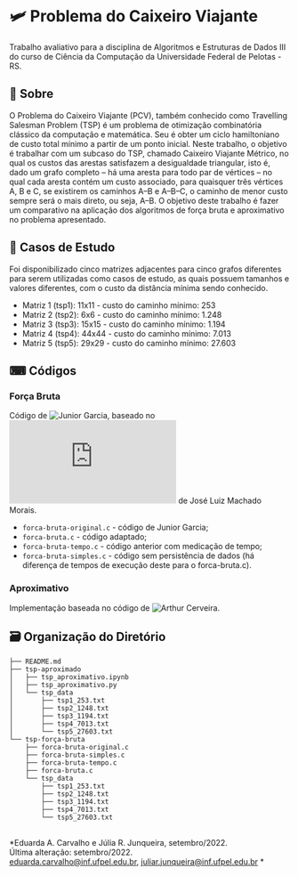 # 🛩 Problema do Caixeiro Viajante
Trabalho avaliativo para a disciplina de Algoritmos e Estruturas de Dados III do curso de Ciência da Computação da Universidade Federal de Pelotas - RS.

## 📖 Sobre
O Problema do Caixeiro Viajante (PCV), também conhecido como Travelling Salesman Problem (TSP) é um problema de otimização combinatória clássico da computação e matemática. Seu é obter um ciclo hamiltoniano de custo total mínimo a partir de um ponto inicial.
Neste trabalho, o objetivo é trabalhar com um subcaso do TSP, chamado Caixeiro Viajante Métrico, no qual os custos das arestas satisfazem a desigualdade triangular, isto é, dado um grafo completo – há uma aresta para todo par de vértices – no qual cada aresta contém um custo associado, para quaisquer três vértices A, B e C, se existirem os caminhos A–B e A–B–C, o caminho de menor custo sempre será o mais direto, ou seja, A–B.
O objetivo deste trabalho é fazer um comparativo na aplicação dos algoritmos de força bruta e aproximativo no problema apresentado. 

## 🔎 Casos de Estudo
Foi disponibilizado cinco matrizes adjacentes para cinco grafos diferentes para serem utilizadas como casos de estudo, as quais possuem tamanhos e valores diferentes, com o custo da distância mínima sendo conhecido.
- Matriz 1 (tsp1): 11x11 - custo do caminho mínimo: 253
- Matriz 2 (tsp2): 6x6 - custo do caminho mínimo: 1.248
- Matriz 3 (tsp3): 15x15 - custo do caminho mínimo: 1.194
- Matriz 4 (tsp4): 44x44 - custo do caminho mínimo: 7.013
- Matriz 5 (tsp5): 29x29 - custo do caminho mínimo: 27.603

## ⌨ Códigos
### Força Bruta
Código de ![Junior Garcia](https://github.com/garciajunior/Trabalho-Final-COM111), baseado no ![Trabalho de Conclusão de Curso](https://docplayer.com.br/7645549-Problema-do-caixeiro-viajante-aplicado-ao-roteamento-de-veiculos-numa-malha-viaria-jose-luiz-machado-morais.html) de José Luiz Machado Morais.
- ```forca-bruta-original.c``` - código de Junior Garcia;
- ```forca-bruta.c``` - código adaptado;
- ```forca-bruta-tempo.c``` - código anterior com medicação de tempo;
- ```forca-bruta-simples.c``` - código sem persistência de dados (há diferença de tempos de execução deste para o forca-bruta.c).

### Aproximativo
Implementação baseada no código de ![Arthur Cerveira](https://github.com/arthurcerveira/Travelling-Salesman-Problem).

## 🗃 Organização do Diretório
```
├── README.md
├── tsp-aproximado
│   ├── tsp_aproximativo.ipynb
│   ├── tsp_aproximativo.py
│   └── tsp_data
│       ├── tsp1_253.txt
│       ├── tsp2_1248.txt
│       ├── tsp3_1194.txt
│       ├── tsp4_7013.txt
│       └── tsp5_27603.txt
└── tsp-força-bruta
    ├── forca-bruta-original.c
    ├── forca-bruta-simples.c
    ├── forca-bruta-tempo.c
    ├── forca-bruta.c
    └── tsp_data
        ├── tsp1_253.txt
        ├── tsp2_1248.txt
        ├── tsp3_1194.txt
        ├── tsp4_7013.txt
        └── tsp5_27603.txt
```

##
*Eduarda A. Carvalho e Júlia R. Junqueira, setembro/2022.<br>
Última alteração: setembro/2022.<br>
eduarda.carvalho@inf.ufpel.edu.br, juliar.junqueira@inf.ufpel.edu.br
*

